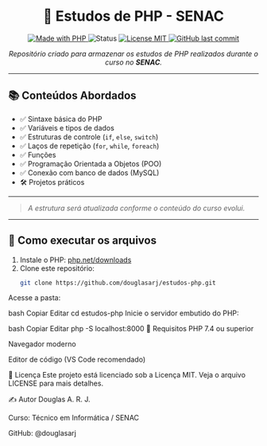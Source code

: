 <h1 align="center">📘 Estudos de PHP - SENAC</h1>

<p align="center">
  <a href="https://www.php.net/">
    <img alt="Made with PHP" src="https://img.shields.io/badge/Made%20with-PHP-777BB4?style=for-the-badge&logo=php&logoColor=white">
  </a>
  <img alt="Status" src="https://img.shields.io/badge/status-em%20desenvolvimento-yellow?style=for-the-badge">
  <a href="LICENSE">
    <img alt="License MIT" src="https://img.shields.io/badge/license-MIT-blue?style=for-the-badge">
  </a>
  <a href="https://github.com/douglasarj/estudos-php">
    <img alt="GitHub last commit" src="https://img.shields.io/github/last-commit/douglasarj/estudos-php?style=for-the-badge">
  </a>
</p>

<p align="center">
  <em>Repositório criado para armazenar os estudos de PHP realizados durante o curso no <strong>SENAC</strong>.</em>
</p>

---

## 📚 Conteúdos Abordados

- ✅ Sintaxe básica do PHP  
- ✅ Variáveis e tipos de dados  
- ✅ Estruturas de controle (`if`, `else`, `switch`)  
- ✅ Laços de repetição (`for`, `while`, `foreach`)  
- ✅ Funções  
- ✅ Programação Orientada a Objetos (POO)  
- ✅ Conexão com banco de dados (MySQL)  
- 🛠️ Projetos práticos  

---

> *A estrutura será atualizada conforme o conteúdo do curso evolui.*

---

## 🚀 Como executar os arquivos

1. Instale o PHP: [php.net/downloads](https://www.php.net/downloads.php)  
2. Clone este repositório:
   ```bash
   git clone https://github.com/douglasarj/estudos-php.git
Acesse a pasta:

bash
Copiar
Editar
cd estudos-php
Inicie o servidor embutido do PHP:

bash
Copiar
Editar
php -S localhost:8000
📌 Requisitos
PHP 7.4 ou superior

Navegador moderno

Editor de código (VS Code recomendado)

📄 Licença
Este projeto está licenciado sob a Licença MIT. Veja o arquivo LICENSE para mais detalhes.

✍️ Autor
Douglas A. R. J.

Curso: Técnico em Informática / SENAC

GitHub: @douglasarj